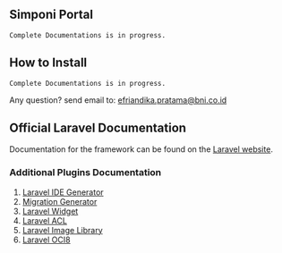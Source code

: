 ## Simponi Portal

    Complete Documentations is in progress.
    
## How to Install

    Complete Documentations is in progress.

Any question? send email to: efriandika.pratama@bni.co.id

## Official Laravel Documentation

Documentation for the framework can be found on the [Laravel website](http://laravel.com/docs).

### Additional Plugins Documentation
1. [Laravel IDE Generator](https://github.com/barryvdh/laravel-ide-helper)
2. [Migration Generator](https://github.com/Xethron/migrations-generator)
3. [Laravel Widget](https://github.com/Arrilot/laravel-widgets)
4. [Laravel ACL](https://github.com/kodeine/laravel-acl)
5. [Laravel Image Library](http://image.intervention.io/)
6. [Laravel OCI8](https://github.com/yajra/laravel-oci8)